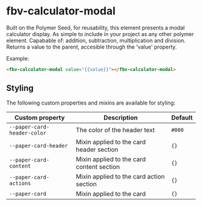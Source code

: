# fbv-calculator-modal

Built on the Polymer Seed, for reusability, this element presents a modal calculator display. As simple to include in your project as any other polymer element. Capabable of: addition, subtraction, multiplication and division. Returns a value to the parent, accesible through the 'value' property.

Example:
```html
<fbv-calculator-modal value="{{value}}"></fbv-calculator-modal>
```

## Styling

The following custom properties and mixins are available for styling:

Custom property | Description | Default
----------------|-------------|----------
`--paper-card-header-color` | The color of the header text | `#000`
`--paper-card-header` | Mixin applied to the card header section | `{}`
`--paper-card-content` | Mixin applied to the card content section| `{}`
`--paper-card-actions` | Mixin applied to the card action section | `{}`
`--paper-card` | Mixin applied to the card | `{}`